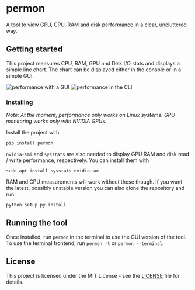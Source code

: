 # permon
A tool to view GPU, CPU, RAM and disk performance in a clear, uncluttered way.

## Getting started
This project measures CPU, RAM, GPU and Disk I/O stats and displays a simple line chart.
The chart can be displayed either in the console or in a simple GUI.

![performance with a GUI](https://user-images.githubusercontent.com/13353204/35768304-e6dcb9a0-08f9-11e8-8588-664a25fef891.png)
![performance in the CLI](https://user-images.githubusercontent.com/13353204/35768298-cf8f1e5a-08f9-11e8-9879-07b923f2c429.png)

### Installing
*Note: At the moment, performance only works on Linux systems. GPU monitoring works only with NVIDIA GPUs.*

Install the project with

`pip install permon`


`nvidia-smi` and `sysstats` are also needed to display GPU RAM and disk read / write performance, respectively. You can install them with

`sudo apt install sysstats nvidia-smi`

RAM and CPU measurements will work without these though.
If you want the latest, possibly unstable version you can also clone the repository and run

`python setup.py install`

## Running the tool

Once installed, run `permon` in the terminal to use the GUI version of the tool.
To use the terminal frontend, run `permon -t` or `permon --terminal`.

## License

This project is licensed under the MIT License - see the [LICENSE](LICENSE) file for details.
